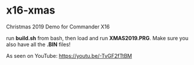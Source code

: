 # x16-xmas
Christmas 2019 Demo for Commander X16

run **build.sh** from bash, then load and run **XMAS2019.PRG**. Make sure you also have all the **.BIN** files!

As seen on YouTube: https://youtu.be/-TvGF2fTtBM
